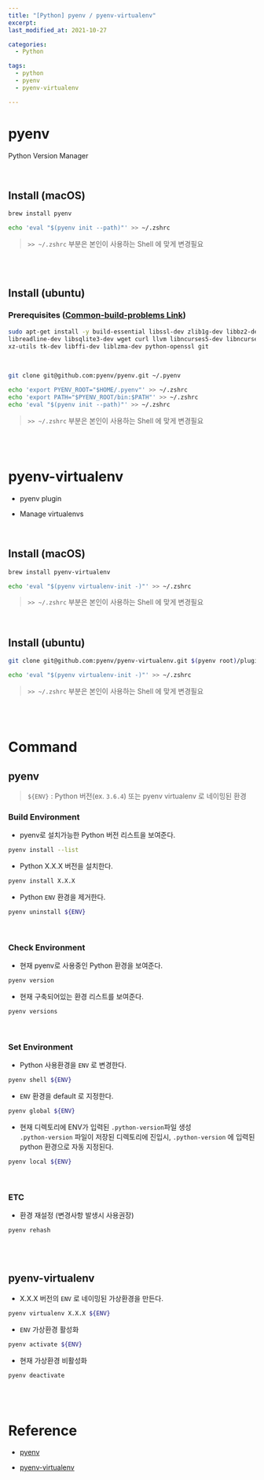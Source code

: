 ```yaml
---
title: "[Python] pyenv / pyenv-virtualenv"
excerpt: 
last_modified_at: 2021-10-27

categories:
  - Python

tags:
  - python
  - pyenv
  - pyenv-virtualenv

---
```


# pyenv

Python Version Manager

<br>

## Install (macOS)

```bash
brew install pyenv
```

```bash
echo 'eval "$(pyenv init --path)"' >> ~/.zshrc
```

> `>> ~/.zshrc` 부분은 본인이 사용하는 Shell 에 맞게 변경필요

<br><br>

## Install (ubuntu)

### Prerequisites ([Common-build-problems Link](https://github.com/pyenv/pyenv/wiki/Common-build-problems))

```bash
sudo apt-get install -y build-essential libssl-dev zlib1g-dev libbz2-dev \
libreadline-dev libsqlite3-dev wget curl llvm libncurses5-dev libncursesw5-dev \
xz-utils tk-dev libffi-dev liblzma-dev python-openssl git
```

<br>

```bash
git clone git@github.com:pyenv/pyenv.git ~/.pyenv
```

```bash
echo 'export PYENV_ROOT="$HOME/.pyenv"' >> ~/.zshrc
echo 'export PATH="$PYENV_ROOT/bin:$PATH"' >> ~/.zshrc
echo 'eval "$(pyenv init --path)"' >> ~/.zshrc
```

> `>> ~/.zshrc` 부분은 본인이 사용하는 Shell 에 맞게 변경필요

<br><br>

# pyenv-virtualenv

- pyenv plugin

- Manage virtualenvs

<br>

## Install (macOS)

```bash
brew install pyenv-virtualenv
```

```bash
echo 'eval "$(pyenv virtualenv-init -)"' >> ~/.zshrc
```
> `>> ~/.zshrc` 부분은 본인이 사용하는 Shell 에 맞게 변경필요

<br>

## Install (ubuntu)

```bash
git clone git@github.com:pyenv/pyenv-virtualenv.git $(pyenv root)/plugins/pyenv-virtualenv
```

```bash
echo 'eval "$(pyenv virtualenv-init -)"' >> ~/.zshrc
```
> `>> ~/.zshrc` 부분은 본인이 사용하는 Shell 에 맞게 변경필요

<br><br>

# Command

## pyenv

> `${ENV}` : Python 버전(ex. `3.6.4`) 또는 pyenv virtualenv 로 네이밍된 환경

### Build Environment

- pyenv로 설치가능한 Python 버전 리스트을 보여준다.

```bash
pyenv install --list
```

- Python X.X.X 버전을 설치한다.

```bash
pyenv install X.X.X
```

- Python `ENV` 환경을 제거한다.

```bash
pyenv uninstall ${ENV}
```

<br>

### Check Environment

- 현재 pyenv로 사용중인 Python 환경을 보여준다.

```bash
pyenv version
```

- 현재 구축되어있는 환경 리스트를 보여준다.

```bash
pyenv versions
```

<br>

### Set Environment

- Python 사용환경을 `ENV` 로 변경한다.

```bash
pyenv shell ${ENV}
```


- `ENV` 환경을 default 로 지정한다.

```bash
pyenv global ${ENV}
```

- 현재 디렉토리에 ENV가 입력된 `.python-version`파일 생성  
`.python-version` 파일이 저장된 디렉토리에 진입시, `.python-version` 에 입력된 python 환경으로 자동 지정된다.

```bash
pyenv local ${ENV}
``` 

<br>

### ETC

- 환경 재설정 (변경사항 발생시 사용권장)

```bash
pyenv rehash
```

<br><br>

## pyenv-virtualenv

- X.X.X 버전의 `ENV` 로 네이밍된 가상환경을 만든다.

```bash
pyenv virtualenv X.X.X ${ENV}
```

- `ENV` 가상환경 활성화

```bash
pyenv activate ${ENV}
```

- 현재 가상환경 비활성화

```bash
pyenv deactivate
```

<br><br>

# Reference

- [pyenv](https://github.com/pyenv/pyenv)

- [pyenv-virtualenv](https://github.com/pyenv/pyenv-virtualenv)
